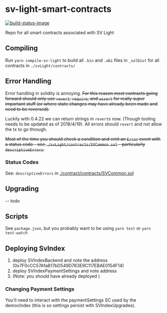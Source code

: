 # sv-light-smart-contracts

[![build-status-image](https://travis-ci.org/secure-vote/sv-light-smart-contracts.svg?branch=master)](https://travis-ci.org/secure-vote/sv-light-smart-contracts)

Repo for all smart contracts associated with SV Light

## Compiling

Run `yarn compile-sv-light` to build all `.bin` and `.abi` files in `_solDist` for all contracts in `./svLight/contracts/`
## Error Handling

Error handling in solidity is annoying. ~~For this reason _most_ contracts going forward should only use `revert`, `require`, and `assert` for really super important stuff (or where state changes may have already been made and need to be reversed).~~

Luckily with 0.4.22 we can return strings in `revert`s now. (Though tooling needs to be updated as of 2018/4/19). All errors should `revert` and not allow the tx to go through.

~~Most of the time you should check a condition and emit an `Error` event with a status code - see `./svLight/contracts/SVCommon.sol` - particularly `descriptiveErrors`.~~

### Status Codes

See: `descriptiveErrors` in [./contract/contracts/SVCommon.sol](./contract/contracts/SVCommon.sol)

## Upgrading

-- todo

## Scripts

See `package.json`, but you probably want to be using `yarn test` or `yarn test-watch`


## Deploying SvIndex

1. deploy SVIndexBackend and note the address (0x7F0cCC57AfaB17bD549D763E9C117EBAE0154F14)
2. deploy SVIndexPaymentSettings and note address
3. (Note: you should have already deployed )

### Changing Payment Settings

You'll need to interact with the paymentSettings SC used by the democIndex (this is so settings persist with SVIndexUpgrades).
